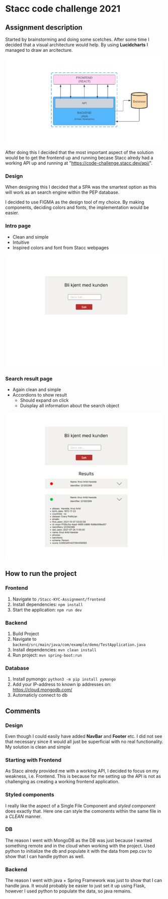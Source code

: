 
# Stacc code challenge 2021

## Assignment description

Started by brainstorming and doing some scetches. After some time I decided that a visual architecture would help. By using **Lucidcharts** I managed to draw an arcitecture.

![Arcitecture](assets/Arcitecture.png)

After doing this I decided that the most important aspect of the solution would be to get the frontend up and running becase Stacc alredy had a working API up and running at "https://code-challenge.stacc.dev/api/". 

### Design
When designing this I decided that a SPA was the smartest option as this will work as an search engine within the PEP database.

I decided to use FIGMA as the design tool of my choice. By making components, deciding colors and fonts, the implementation would be easier.

### Intro page
- Clean and simple
- Intuitive
- Inspired colors and font from Stacc webpages

![Arcitecture](assets/FrontPage.png)

### Search result page
- Again clean and simple 
- Accordions to show result
  - Should expand on click
  - Duisplay all information about the search object

![Arcitecture](assets/ResultPage.png)


## How to run the project

### Frontend
1. Navigate to `/Stacc-KYC-Assignment/frontend`
2. Install dependencies: `npm install`
3. Start the application: `npm run dev`

### Backend
1. Build Project 
2. Navigate to `backend/src/main/java/com/example/demo/TestApplication.java`
  1. Install dependencies: `mvn clean install`
  2. Run project: `mvn spring-boot:run`

### Database
1. Install pymongo: `python3 -m pip install pymongo`
2. Add your IP-address to known ip addresses on: https://cloud.mongodb.com/
3. Automaticly connect to db


## Comments

### Design
Even though I could easily have added __NavBar__ and __Footer__ etc. I did not see that necessary since it would all just be superficial with no real functionality. My solution is clean and simple

### Starting with Frontend
As Stacc alredy provided me with a working API, I decided to focus on my weakness, i.e. Frontend. This is because for me setting up the API is not as challenging as creating a working frontend application.

### Styled components
I really like the aspect of a Single File Component and _styled component_ does exactly that. Here one can style the comonents within the same file in a _CLEAN_ manner. 

### DB
The reason I went with MongoDB as the DB was just because I wanted something remote and in the cloud when working with the project. Used python to initialize the db and populate it with the data from pep.csv to show that I can handle python as well.

### Backend
The reason I went with java + Spring Framework was just to show that I can handle java. It would probably be easier to just set it up using Flask, however I used python to populate the data, so java remains.